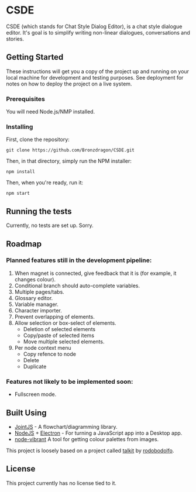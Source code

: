 # CSDE

CSDE (which stands for Chat Style Dialog Editor), is a chat style dialogue editor. It's goal is to simplify writing non-linear dialogues, conversations and stories.

## Getting Started

These instructions will get you a copy of the project up and running on your local machine for development and testing purposes. See deployment for notes on how to deploy the project on a live system.

### Prerequisites

You will need Node.js/NMP installed.

### Installing

First, clone the repository:
```
git clone https://github.com/Bronzdragon/CSDE.git
```

Then, in that directory, simply run the NPM installer:
```
npm install
```

Then, when you're ready, run it:
```
npm start
```

## Running the tests

Currently, no tests are set up. Sorry.

## Roadmap

### Planned features still in the development pipeline:
1. When magnet is connected, give feedback that it is (for example, it changes colour).
2. Conditional branch should auto-complete variables.
3. Multiple pages/tabs.
4. Glossary editor.
9. Variable manager.
10. Character importer.
11. Prevent overlapping of elements.
12. Allow selection or box-select of elements.
    * Deletion of selected elements
    * Copy/paste of selected items
    * Move multiple selected elements.
13. Per node context menu
    * Copy refence to node
    * Delete
    * Duplicate
### Features not likely to be implemented soon:
* Fullscreen mode.

## Built Using

* [JointJS](http://jointjs.com/) - A flowchart/diagramming library.
* [NodeJS](https://nodejs.org/en/) + [Electron](https://electronjs.org/) - For turning a JavaScript app into a Desktop app.
* [node-vibrant](https://github.com/akfish/node-vibrant/) A tool for getting colour palettes from images.

This project is loosely based on a project called [talkit](https://github.com/rodobodolfo/Talkit) by [rodobodolfo](https://github.com/rodobodolfo).

## License

This project currently has no license tied to it.
